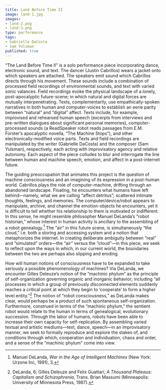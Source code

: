 ```yaml
---
title: Land Before Time II
image: land-1.jpg
images: 
- land-2.png
- land-3.png
type: performance
tags:
- Gabrielle DaCosta
- Sam Yulsman
published: true
---
```



“The Land Before Time II” is a solo performance piece incorporating dance,
electronic sound, and text. The dancer (Justin Cabrillos) wears a jacket onto
which speakers are attached. The speakers emit sound which Cabrillos directs
through his movement. These sounds include a combination of processed field
recordings of environmental sounds, and text with varied sonic valances. Field
recordings evoke the physical landscape of a lonely, post-apocalyptic
future-scene; in which natural and digital forces are mutually
interpenetrating. Texts, complementarily, use empathically-spoken narratives
in both human and computer-voices to establish an eerie parity between
“natural” and “digital” affect. Texts include, for example, improvised and
rehearsed human speech (excerpts from interviews and pre-written dialogues
about significant personal memories), computer-processed sounds (a ReadSpeaker
robot reads passages from E.M. Forster’s apocalyptic novella, “The Machine
Stops”), and other electronically-modified voice parts. Texts and field
recordings are manipulated by the writer (Gabrielle DaCosta) and the composer
(Sam Yulsman), respectively, each acting with improvisatory agency and
relative autonomy. Each aspect of the piece colludes to blur and interrogate
the line between human and machine speech, emotion, and affect in a
post-internet future.
 
The guiding preoccupation that animates this project is the question of
machine consciousness and an imagining of its expression in a post-human
world. Cabrillos plays the role of computer-machine, drifting through an
abandoned landscape. Floating, he encounters what humans have left
behind—namely, what we are calling “affect detritus”; scattered intimate
thoughts, feelings, and memories. The computer/device/robot appears to
manipulate, archive, and channel the emotion-objects he encounters, yet it is
difficult to tell whether his relationship to them is motivated or
indifferent. In this sense, he might resemble philosopher Manuel DeLanda’s
“robot historian,” whose interest in human activity is ancillary to the
assembling of a robot genealogy.[^1] The “air” in this future scene, is
simultaneously “the cloud,” i.e. both a storing and accessing system and a
notion that metaphorizes the internet. In creating deliberate ambiguity
between “real” and “simulated” orders—the “air” versus the “cloud”—in this
piece, we seek to reflect upon the ways in which, in our current world, the
boundaries between the two are perhaps also slipping and eroding.

How will human notions of consciousness have to be expanded to take seriously
a possible phenomenology of machines? Via DeLanda, we encounter Gilles
Deleuze’s notion of the “machinic phylum” as the principle of
self-organization governing organic and inorganic behavior; including “all
processes in which a group of previously disconnected elements suddenly
reaches a critical point at which they begin to ‘cooperate’ to form a higher
level entity.”[^2]  The notion of “robot consciousness,” as DeLanda makes clear,
would perhaps be a product of such spontaneous self-organization. Furthermore,
construed in terms of the “machinic phylum,” the sentient robot would relate
to the human in terms of genealogical, evolutionary succession. Through the
labor of humans, robots have been able to increase their own capacity for
self-replication. By assembling varied textual and artistic mediums—text,
dance, speech—in an improvisatory manner, we seek to formally reproduce and
explore the stakes of, and conditions through which, cooperation and
individuation, chaos and order, and a sense of the “machinic phylum” come into
view.

[^1]:  Manuel DeLanda, *War in the Age of Intelligent Machines* (New York: Urzone Inc, 1991), 3.

[^2]: DeLanda, 6; Gilles Deleuze and Felix Guattari, *A Thousand Plateaus: Capitalism and Schizophrenia*, Trans. Brian Massumi (Minneapolis: University of Minnesota Press, 1987).










